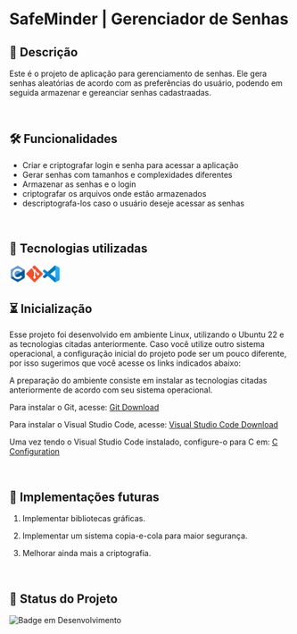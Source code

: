 # SafeMinder | Gerenciador de Senhas

## 📖  Descrição

Este é o projeto de aplicação para gerenciamento de senhas. Ele gera senhas aleatórias de acordo com as preferências do usuário, podendo em seguida armazenar e gereanciar senhas cadastraadas.

<br/>

## 🛠️ Funcionalidades

- Criar e criptografar login e senha para acessar a aplicação
- Gerar senhas com tamanhos e complexidades diferentes
- Armazenar as senhas e o login
- criptografar os arquivos onde estão armazenados
- descriptografa-los caso o usuário deseje acessar as senhas
<br/>

## 📡 Tecnologias utilizadas 
<div align="center"> 
<img align="left" alt="C" height="30" width="30" src="https://raw.githubusercontent.com/devicons/devicon/master/icons/c/c-original.svg">
<img align="left" alt="git" height="30" width="30" src="https://raw.githubusercontent.com/devicons/devicon/master/icons/git/git-original.svg">
<img align="left" alt="vscode" height="30" width="30" src="https://raw.githubusercontent.com/devicons/devicon/master/icons/vscode/vscode-original.svg">

</div>
<br/><br/>

## ⏳ Inicialização

Esse projeto foi desenvolvido em ambiente Linux, utilizando o Ubuntu 22 e as tecnologias citadas anteriormente. Caso você utilize outro sistema operacional, a configuração inicial do projeto pode ser um pouco diferente, por isso sugerimos que você acesse os links indicados abaixo:

A preparação do ambiente consiste em instalar as tecnologias citadas anteriormente de acordo com seu sistema operacional.

Para instalar o Git, acesse: [Git Download](https://github.com/git-guides/install-git)

Para instalar o Visual Studio Code, acesse: [Visual Studio Code Download](https://code.visualstudio.com/download)

Uma vez tendo o Visual Studio Code instalado, configure-o para C em: [C Configuration](https://learn.microsoft.com/pt-br/cpp/build/vscpp-step-0-installation?view=msvc-170)

<br/>

## 🔮 Implementações futuras
1. Implementar bibliotecas gráficas.

2. Implementar um sistema copia-e-cola para maior segurança.

3. Melhorar ainda mais a criptografia.

<br/>

## 🔎 Status do Projeto

![Badge em Desenvolvimento](https://img.shields.io/badge/Status-Em%20Desenvolvimento-green)

<br/>
